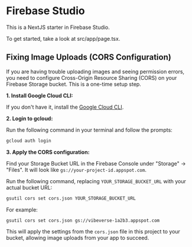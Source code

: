 # Firebase Studio

This is a NextJS starter in Firebase Studio.

To get started, take a look at src/app/page.tsx.

## Fixing Image Uploads (CORS Configuration)

If you are having trouble uploading images and seeing permission errors, you need to configure Cross-Origin Resource Sharing (CORS) on your Firebase Storage bucket. This is a one-time setup step.

**1. Install Google Cloud CLI:**

If you don't have it, install the [Google Cloud CLI](https://cloud.google.com/sdk/install).

**2. Login to gcloud:**

Run the following command in your terminal and follow the prompts:

```bash
gcloud auth login
```

**3. Apply the CORS configuration:**

Find your Storage Bucket URL in the Firebase Console under "Storage" -> "Files". It will look like `gs://your-project-id.appspot.com`.

Run the following command, replacing `YOUR_STORAGE_BUCKET_URL` with your actual bucket URL:

```bash
gsutil cors set cors.json YOUR_STORAGE_BUCKET_URL
```

For example:
```bash
gsutil cors set cors.json gs://vibeverse-1a2b3.appspot.com
```

This will apply the settings from the `cors.json` file in this project to your bucket, allowing image uploads from your app to succeed.
